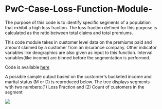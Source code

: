 # PwC-Case-Loss-Function-Module-
The purpose of this code is to identify specific segments of a population that exhibit a high loss fraction. The loss fraction
defined for this purpose is calculated as the ratio between total claims and total premiums.

This code module takes in customer level data on the premiums paid and amount claimed by a customer from an insurance company. 
Other indicator variables like deographics are also given as input to this function. Interval variables(like income) are binned before 
the segmentation is performed.

Code is available [here](https://github.com/jstephenj14/PwC-Case-Loss-Function-Module-/blob/master/Loss%20Function%20Iteration%20Code.py)

A possible sample output based on the customer's bucketed income and marital status (M or D) is reproduced below. The tree displays segments with two numbers:(1) Loss Fraction and (2) Count of customers in the segment

![](https://s17.postimg.org/dna0hr9n3/Loss_Ratio_Snip.png)
